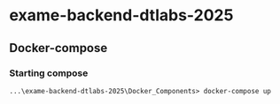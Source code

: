 # exame-backend-dtlabs-2025
## Docker-compose
### Starting compose
```
...\exame-backend-dtlabs-2025\Docker_Components> docker-compose up
```
